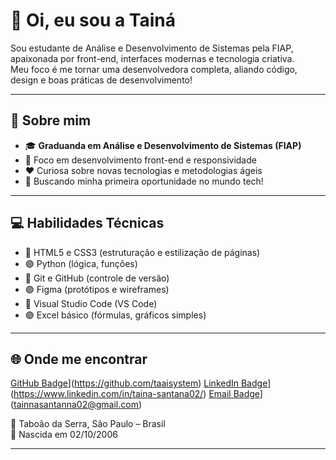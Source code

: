# 💜 Oi, eu sou a Tainá 

Sou estudante de Análise e Desenvolvimento de Sistemas pela FIAP, apaixonada por front-end, interfaces modernas e tecnologia criativa.  
Meu foco é me tornar uma desenvolvedora completa, aliando código, design e boas práticas de desenvolvimento!

---

## 🔮 Sobre mim

- 🎓 **Graduanda em Análise e Desenvolvimento de Sistemas (FIAP)**  
- 💜 Foco em desenvolvimento front-end e responsividade
- ❤️ Curiosa sobre novas tecnologias e metodologias ágeis
- 🎯 Buscando minha primeira oportunidade no mundo tech!

---

## 💻 Habilidades Técnicas

- 🔴 HTML5 e CSS3 (estruturação e estilização de páginas)
- 🟣 Python (lógica, funções)
- 🔴 Git e GitHub (controle de versão)
- 🟣 Figma (protótipos e wireframes)
- 🔴 Visual Studio Code (VS Code)
- 🟣 Excel básico (fórmulas, gráficos simples)

---

## 🌐 Onde me encontrar

[GitHub Badge](https://img.shields.io/badge/-taaisystem-000?style=flat&logo=github&logoColor=white)](https://github.com/taaisystem)
[LinkedIn Badge](https://img.shields.io/badge/-Tainá_Santana-833AB4?style=flat&logo=linkedin&logoColor=white)](https://www.linkedin.com/in/taina-santana02/)
[Email Badge](https://img.shields.io/badge/-tainnasantanna02@gmail.com-EA4335?style=flat&logo=gmail&logoColor=white)](tainnasantanna02@gmail.com)

📍 Taboão da Serra, São Paulo – Brasil  
📅 Nascida em 02/10/2006

---


